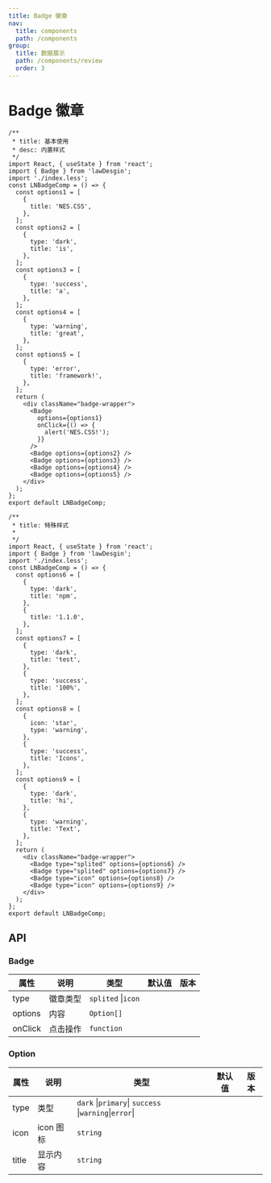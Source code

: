 ```yaml
---
title: Badge 徽章
nav:
  title: components
  path: /components
group:
  title: 数据展示
  path: /components/review
  order: 3
---
```


# Badge 徽章

```tsx
/**
 * title: 基本使用
 * desc: 内置样式
 */
import React, { useState } from 'react';
import { Badge } from 'lawDesgin';
import './index.less';
const LNBadgeComp = () => {
  const options1 = [
    {
      title: 'NES.CSS',
    },
  ];
  const options2 = [
    {
      type: 'dark',
      title: 'is',
    },
  ];
  const options3 = [
    {
      type: 'success',
      title: 'a',
    },
  ];
  const options4 = [
    {
      type: 'warning',
      title: 'great',
    },
  ];
  const options5 = [
    {
      type: 'error',
      title: 'framework!',
    },
  ];
  return (
    <div className="badge-wrapper">
      <Badge
        options={options1}
        onClick={() => {
          alert('NES.CSS!');
        }}
      />
      <Badge options={options2} />
      <Badge options={options3} />
      <Badge options={options4} />
      <Badge options={options5} />
    </div>
  );
};
export default LNBadgeComp;
```

```tsx
/**
 * title: 特殊样式
 *
 */
import React, { useState } from 'react';
import { Badge } from 'lawDesgin';
import './index.less';
const LNBadgeComp = () => {
  const options6 = [
    {
      type: 'dark',
      title: 'npm',
    },
    {
      title: '1.1.0',
    },
  ];
  const options7 = [
    {
      type: 'dark',
      title: 'test',
    },
    {
      type: 'success',
      title: '100%',
    },
  ];
  const options8 = [
    {
      icon: 'star',
      type: 'warning',
    },
    {
      type: 'success',
      title: 'Icons',
    },
  ];
  const options9 = [
    {
      type: 'dark',
      title: 'hi',
    },
    {
      type: 'warning',
      title: 'Text',
    },
  ];
  return (
    <div className="badge-wrapper">
      <Badge type="splited" options={options6} />
      <Badge type="splited" options={options7} />
      <Badge type="icon" options={options8} />
      <Badge type="icon" options={options9} />
    </div>
  );
};
export default LNBadgeComp;
```

## API

### Badge

| 属性    | 说明     | 类型               | 默认值 | 版本 |
| ------- | -------- | ------------------ | ------ | ---- |
| type    | 徽章类型 | `splited` \|`icon` |        |      |
| options | 内容     | `Option[]`         |        |      |
| onClick | 点击操作 | `function`         |        |      |

### Option

| 属性  | 说明      | 类型                                                  | 默认值 | 版本 |
| ----- | --------- | ----------------------------------------------------- | ------ | ---- |
| type  | 类型      | `dark` \|`primary`\| `success` \|`warning`\|`error`\| |        |      |
| icon  | icon 图标 | `string`                                              |        |      |
| title | 显示内容  | `string`                                              |        |      |
